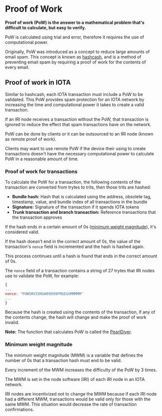 # Proof of Work

**Proof of work (PoW) is the answer to a mathematical problem that's difficult to calculate, but easy to verify.**

PoW is calculated using trial and error, therefore it requires the use of computational power.

Originally, PoW was introduced as a concept to reduce large amounts of email spam. This concept is known as [hashcash](https://en.wikipedia.org/wiki/Hashcash), and is a method of preventing email spam by requiring a proof of work for the contents of every email.

## Proof of work in IOTA

Similar to hashcash, each IOTA transaction must include a PoW to be validated. This PoW provides spam protection for an IOTA network by increasing the time and computational power it takes to create a valid transaction.

If an IRI node receives a transaction without the PoW, that transaction is ignored to reduce the effect that spam transactions have on the network.

PoW can be done by clients or it can be outsourced to an IRI node (known as remote proof of work).

Clients may want to use remote PoW if the device their using to create transactions doesn't have the necessary computational power to calculate PoW in a reasonable amount of time.

### Proof of work for transactions

To calculate the PoW for a transaction, the following contents of the transaction are converted from trytes to trits, then those trits are hashed:

* **Bundle hash:** Hash that is calculated using the address, obsolete tag, timestamp, value, and bundle index of all transactions in the bundle
* **Signature:** Signature of the transaction if it spends IOTA tokens
* **Trunk transaction and branch transaction:** Reference transactions that the transaction approves

If the hash ends in a certain amount of 0s ([minimum weight magnitude](#minimum-weight-magnitude)), it's considered valid.

If the hash doesn't end in the correct amount of 0s, the value of the transaction's `nonce` field is incremented and the hash is hashed again.

This process continues until a hash is found that ends in the correct amount of 0s.

The `nonce` field of a transaction contains a string of 27 trytes that IRI nodes use to validate the PoW, for example:
```javascript
{
...
nonce: "POWSRVIO9GW99999FMGEGVMMMMM"
...
}

```

Because the hash is created using the contents of the transaction, if any of the contents change, the hash will change and make the proof of work invalid.

**Note:** The function that calculates PoW is called the [PearlDiver](https://github.com/iotaledger/iri/blob/fcf2d105851ee891b093e2857592fa05258ec5be/src/main/java/com/iota/iri/crypto/PearlDiver.java).

### Minimum weight magnitude

The minimum weight magnitude (MWM) is a variable that defines the number of 0s that a transaction hash must end to be valid.

Every increment of the MWM increases the difficulty of the PoW by 3 times.

The MWM is set in the node software (IRI) of each IRI node in an IOTA network.

IRI nodes are incentivized not to change the MWM because if each IRI node had a different MWM, transactions would be valid only for those with the same MWM. This situation would decrease the rate of transaction confirmations. 
